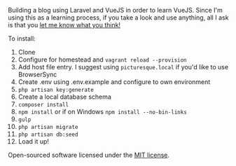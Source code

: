 Building a blog using Laravel and VueJS in order to learn VueJS. Since I'm using this as a learning process, if you take a look and use anything, all I ask is that you [let me know what you think!](mailto:tim@kortsmit.com)

To install:
1. Clone
2. Configure for homestead and `vagrant reload --provision`
3. Add host file entry. I suggest using `picturesque.local` if you'd like to use BrowserSync
4. Create .env using .env.example and configure to own environment
5. `php artisan key:generate`
6. Create a local database schema
7. `composer install`
8. `npm install` or if on Windows `npm install --no-bin-links`
9. `gulp`
10. `php artisan migrate`
11. `php artisan db:seed`
12. Load it up!

Open-sourced software licensed under the [MIT license](http://opensource.org/licenses/MIT).
